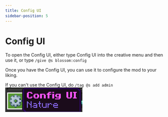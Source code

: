 ```yaml
---
title: Config UI
sidebar-position: 5
---
```


# Config UI
To open the Config UI, either type Config UI into the creative menu and then use it, or type `/give @s blossom:config`

Once you have the Config UI, you can use it to configure the mod to your liking.

If you can't use the Config UI, do `/tag @s add admin`
![config ui](configui.png)